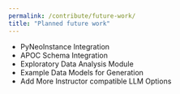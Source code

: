 ```yaml
---
permalink: /contribute/future-work/
title: "Planned future work"
---
```


* PyNeoInstance Integration
* APOC Schema Integration
* Exploratory Data Analysis Module
* Example Data Models for Generation
* Add More Instructor compatible LLM Options
